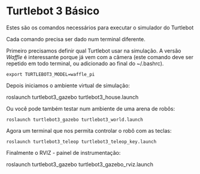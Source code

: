 
# Turtlebot 3 Básico


Estes são os comandos necessários para executar o simulador do Turtlebot

Cada comando precisa ser dado num terminal diferente.

Primeiro precisamos definir qual Turtlebot usar na simulação. A versão *Waffle* é interessante porque já vem com a câmera (este comando deve ser repetido em todo terminal, ou adicionado ao final do ~/.bashrc).

    export TURTLEBOT3_MODEL=waffle_pi

Depois iniciamos o ambiente virtual de simulação:

roslaunch turtlebot3_gazebo turtlebot3_house.launch




Ou você pode também testar num ambiente  de uma arena de robôs:

    roslaunch turtlebot3_gazebo turtlebot3_world.launch


Agora um terminal que nos permita controlar o robô com as teclas:

    roslaunch turtlebot3_teleop turtlebot3_teleop_key.launch

Finalmente o RVIZ - painel de instrumentação:


roslaunch turtlebot3_gazebo turtlebot3_gazebo_rviz.launch 


